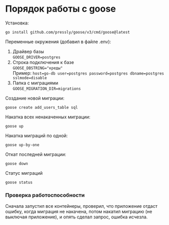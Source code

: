# Порядок работы с goose

Установка:

`go install github.com/pressly/goose/v3/cmd/goose@latest`

Переменные окружения (добавил в файле .env):

1. Драйвер базы <br />
`GOOSE_DRIVER=postgres`
2. Строка подключения к базе <br />
`GOOSE_DBSTRING="креды"` <br />
Пример: `host=go-db user=postgres password=postgres dbname=postgres sslmode=disable`
3. Папка с миграциями <br />
`GOOSE_MIGRATION_DIR=migrations` <br />

Создание новой миграции:

`goose create add_users_table sql`

Накатка всех ненакаченных миграции:

`goose up`

Накатка миграций по одной:

`goose up-by-one`

Откат последней миграции:

`goose down`

Статус миграций

`goose status`

###  Проверка работоспособности

Сначала запустил все контейнеры, проверил, что приложение отдаст ошибку, когда миграция не накачена, потом накатил миграцию (не выключая приложение), и опять сделал запрос, ошибка исчезла.
